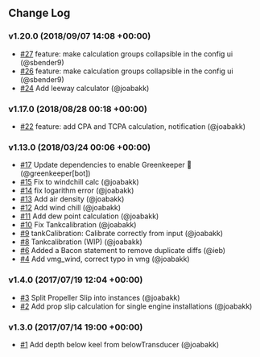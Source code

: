 ## Change Log

### v1.20.0 (2018/09/07 14:08 +00:00)
- [#27](https://github.com/SignalK/signalk-derived-data/pull/27) feature: make calculation groups collapsible in the config ui (@sbender9)
- [#26](https://github.com/SignalK/signalk-derived-data/pull/26) feature: make calculation groups collapsible in the config ui (@sbender9)
- [#24](https://github.com/SignalK/signalk-derived-data/pull/24) Add leeway calculator (@joabakk)

### v1.17.0 (2018/08/28 00:18 +00:00)
- [#22](https://github.com/SignalK/signalk-derived-data/pull/22) feature: add CPA and TCPA calculation, notification (@joabakk)

### v1.13.0 (2018/03/24 00:06 +00:00)
- [#17](https://github.com/SignalK/signalk-derived-data/pull/17) Update dependencies to enable Greenkeeper 🌴 (@greenkeeper[bot])
- [#15](https://github.com/SignalK/signalk-derived-data/pull/15) Fix to windchill calc (@joabakk)
- [#14](https://github.com/SignalK/signalk-derived-data/pull/14) fix logarithm error (@joabakk)
- [#13](https://github.com/SignalK/signalk-derived-data/pull/13) Add air density (@joabakk)
- [#12](https://github.com/SignalK/signalk-derived-data/pull/12) Add wind chill (@joabakk)
- [#11](https://github.com/SignalK/signalk-derived-data/pull/11) Add dew point calculation (@joabakk)
- [#10](https://github.com/SignalK/signalk-derived-data/pull/10) Fix Tankcalibration (@joabakk)
- [#9](https://github.com/SignalK/signalk-derived-data/pull/9) tankCalibration: Calibrate correctly from input (@joabakk)
- [#8](https://github.com/SignalK/signalk-derived-data/pull/8) Tankcalibration (WIP) (@joabakk)
- [#6](https://github.com/SignalK/signalk-derived-data/pull/6) Added a Bacon statement to remove duplicate diffs  (@ieb)
- [#4](https://github.com/SignalK/signalk-derived-data/pull/4) Add vmg_wind, correct typo in vmg (@joabakk)

### v1.4.0 (2017/07/19 12:04 +00:00)
- [#3](https://github.com/SignalK/signalk-derived-data/pull/3) Split Propeller Slip into instances (@joabakk)
- [#2](https://github.com/SignalK/signalk-derived-data/pull/2) Add prop slip calculation for single engine installations (@joabakk)

### v1.3.0 (2017/07/14 19:00 +00:00)
- [#1](https://github.com/SignalK/signalk-derived-data/pull/1) Add depth below keel from belowTransducer (@joabakk)